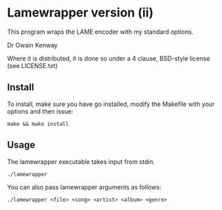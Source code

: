 Lamewrapper version (ii)
========================

This program wraps the LAME encoder with my standard options.

Dr Owain Kenway

Where it is distributed, it is done so under a 4 clause,
BSD-style license (see LICENSE.txt)

Install
-------

To install, make sure you have go installed, modify the Makefile with
your options and then issue:

```
make && make install
```

Usage
-----

The lamewrapper executable takes input from stdin.

```
./lamewrapper
```

You can also pass lamewrapper arguments as follows:

```
./lamewrapper <file> <song> <artist> <album> <genre> 
```

